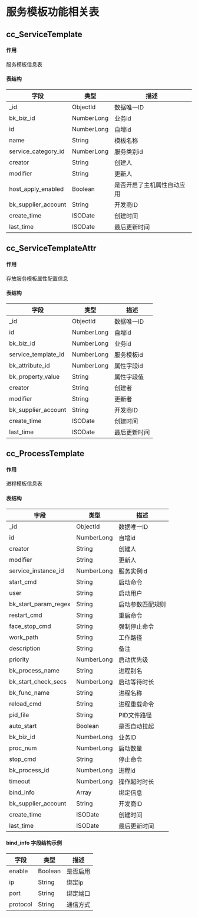 # 服务模板功能相关表

## cc_ServiceTemplate

#### 作用

服务模板信息表

#### 表结构

| 字段                  | 类型         | 描述            |
|---------------------|------------|---------------|
| _id                 | ObjectId   | 数据唯一ID        |
| bk_biz_id           | NumberLong | 业务id          |
| id                  | NumberLong | 自增id          |
| name                | String     | 模板名称          |
| service_category_id | NumberLong | 服务类别id        |
| creator             | String     | 创建人           |
| modifier            | String     | 更新人           |
| host_apply_enabled  | Boolean    | 是否开启了主机属性自动应用 |
| bk_supplier_account | String     | 开发商ID         |
| create_time         | ISODate    | 创建时间          |
| last_time           | ISODate    | 最后更新时间        |

## cc_ServiceTemplateAttr

#### 作用

存放服务模板属性配置信息

#### 表结构

| 字段                  | 类型         | 描述     |
|---------------------|------------|--------|
| _id                 | ObjectId   | 数据唯一ID |
| id                  | NumberLong | 自增id   |
| bk_biz_id           | NumberLong | 业务id   |
| service_template_id | NumberLong | 服务模板id |
| bk_attribute_id     | NumberLong | 属性字段id |
| bk_property_value   | String     | 属性字段值  |
| creator             | String     | 创建者    |
| modifier            | String     | 更新者    |
| bk_supplier_account | String     | 开发商ID  |
| create_time         | ISODate    | 创建时间   |
| last_time           | ISODate    | 最后更新时间 |

## cc_ProcessTemplate

#### 作用

进程模板信息表

#### 表结构

| 字段                   | 类型         | 描述       |
|----------------------|------------|----------|
| _id                  | ObjectId   | 数据唯一ID   |
| id                   | NumberLong | 自增id     |
| creator              | String     | 创建人      |
| modifier             | String     | 更新人      |
| service_instance_id  | NumberLong | 服务实例id   |
| start_cmd            | String     | 启动命令     |
| user                 | String     | 启动用户     |
| bk_start_param_regex | String     | 启动参数匹配规则 |
| restart_cmd          | String     | 重启命令     |
| face_stop_cmd        | String     | 强制停止命令   |
| work_path            | String     | 工作路径     |
| description          | String     | 备注       |
| priority             | NumberLong | 启动优先级    |
| bk_process_name      | String     | 进程别名     |
| bk_start_check_secs  | NumberLong | 启动等待时长   |
| bk_func_name         | String     | 进程名称     |
| reload_cmd           | String     | 进程重载命令   |
| pid_file             | String     | PID文件路径  |
| auto_start           | Boolean    | 是否自动拉起   |
| bk_biz_id            | NumberLong | 业务ID     |
| proc_num             | NumberLong | 启动数量     |
| stop_cmd             | String     | 停止命令     |
| bk_process_id        | NumberLong | 进程id     |
| timeout              | NumberLong | 操作超时时长   |
| bind_info            | Array      | 绑定信息     |
| bk_supplier_account  | String     | 开发商ID    |
| create_time          | ISODate    | 创建时间     |
| last_time            | ISODate    | 最后更新时间   |

#### bind_info 字段结构示例

| 字段       | 类型      | 描述   |
|----------|---------|------|
| enable   | Boolean | 是否启用 |
| ip       | String  | 绑定ip |
| port     | String  | 绑定端口 |
| protocol | String  | 通信方式 |